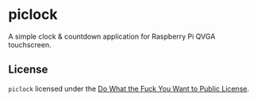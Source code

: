 piclock
=======

A simple clock & countdown application for Raspberry Pi QVGA touchscreen.

## License

`piclock` licensed under the [Do What the Fuck You Want to Public License](LICENSE).
